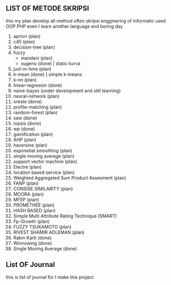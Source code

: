## LIST OF METODE SKRIPSI

this my plan develop all method often skripsi engginering of informatic used OOP PHP even I learn another language and boring day

1. apriori (plan)
2. c45 (plan)
3. decision-tree (plan)
4. fuzzy
   - mandani (plan)
   - sugeno (done) | static kurva
5. just-in-time (plan)
6. k-mean (done) | simple k-means
7. k-nn (plan)
8. linear-regresion (done)
9. naive-bayes (under development and still learning)
10. neural-network (plan)
11. oreste (done)
12. profile-matching (plan)
13. random-forest (plan)
14. saw (done)
15. topsis (done)
16. wp (done)
17. gamification (plan)
18. AHP (plan)
19. haversine (plan)
20. exponetial smoothing (plan)
21. single moving average (plan)
22. support vector machine (plan)
23. Electre (plan)
24. location based service (plan)
25. Weighted Aggregated Sum Product Assesment (plan)
26. FANP (plan)
27. CONSISE SIMILARITY (plan)
28. MOORA (plan)
29. MFEP (plan)
30. PROMETHEE (plan)
31. HASH BASED (plan)
32. Simple Multi Attribute Rating Technique (SMART)
33. Fp-Growth (plan)
34. FUZZY TSUKAMOTO (plan)
35. RIVEST SHAMIR ADLEMAN (plan)
36. Rabin Karb (done)
37. Winnowing (done)
38. Single Moving Average (done)

## List OF Journal

this is list of journal for I make this project
